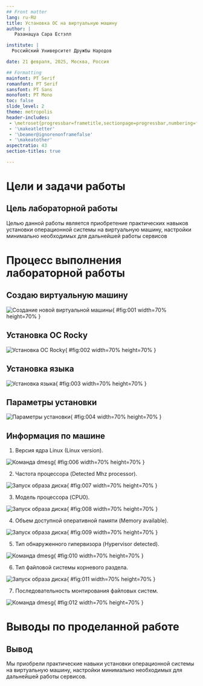 ```yaml
---
## Front matter
lang: ru-RU
title: Установка ОС на виртуальную машину
author: |
   Разанацуа Сара Естэлл

institute: |
  Российский Университет Дружбы Народов

date: 21 февраля, 2025, Москва, Россия

## Formatting
mainfont: PT Serif
romanfont: PT Serif
sansfont: PT Sans
monofont: PT Mono
toc: false
slide_level: 2
theme: metropolis
header-includes: 
 - \metroset{progressbar=frametitle,sectionpage=progressbar,numbering=fraction}
 - '\makeatletter'
 - '\beamer@ignorenonframefalse'
 - '\makeatother'
aspectratio: 43
section-titles: true

---
```


# Цели и задачи работы

## Цель лабораторной работы

Целью данной работы является приобретение практических навыков установки операционной системы на виртуальную машину, настройки минимально необходимых для дальнейшей работы сервисов

# Процесс выполнения лабораторной работы

## Создаю виртуальную машину

![Создание новой виртуальной машины](image/1.jpg){ #fig:001 width=70% height=70% }

## Установка OC Rocky

![Установка OC Rocky](image/2.jpg){ #fig:002 width=70% height=70% }

## Установка языка

![Установка языка](image/3.jpg){ #fig:003 width=70% height=70% }

## Параметры установки

![Параметры установки](image/4.jpg){ #fig:004 width=70% height=70% }

## Информация по машине

1. Версия ядра Linux (Linux version). 

![Команда dmesg](image/6.jpg){ #fig:006 width=70% height=70% }

2. Частота процессора (Detected Mhz processor). 

![Запуск образа диска](image/7.jpg){ #fig:007 width=70% height=70% }

3. Модель процессора (CPU0). 

![Запуск образа диска](image/8.jpg){ #fig:008 width=70% height=70% }

4. Объем доступной оперативной памяти (Memory available). 

![Запуск образа диска](image/9.jpg){ #fig:009 width=70% height=70% }

5. Тип обнаруженного гипервизора (Hypervisor detected).

![Команда dmesg](image/10.jpg){ #fig:010 width=70% height=70% }

6. Тип файловой системы корневого раздела.

![Запуск образа диска](image/11.jpg){ #fig:011 width=70% height=70% }

7. Последовательность монтирования файловых систем.

![Команда dmesg](image/12.jpg){ #fig:012 width=70% height=70% }

# Выводы по проделанной работе

## Вывод

Мы приобрели практические навыки установки операционной системы на виртуальную машину, настройки минимально необходимых для дальнейшей работы сервисов.
